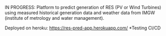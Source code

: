 IN PROGRESS:
Platform to predict generation of RES (PV or Wind Turbines) using measured historical generation data and weather data from IMGW (institute of metrology and water management).

Deployed on heroku: https://res-pred-app.herokuapp.com/
*Testing CI/CD
